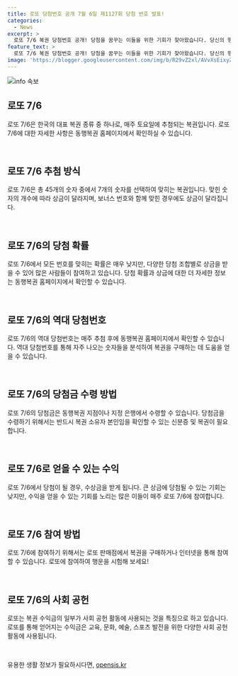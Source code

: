 ```yaml
---
title: 로또 당첨번호 공개 7월 6일 제1127회 당첨 번호 발표!
categories:
  - News
excerpt: >
  로또 7/6 복권 당첨번호 공개! 당첨을 꿈꾸는 이들을 위한 기회가 찾아왔습니다. 당신의 행운을 만나보세요! (동행복권 홈페이지에서 확인 가능)
feature_text: >
  로또 7/6 복권 당첨번호 공개! 당첨을 꿈꾸는 이들을 위한 기회가 찾아왔습니다. 당신의 행운을 만나보세요! (동행복권 홈페이지에서 확인 가능)
image: 'https://blogger.googleusercontent.com/img/b/R29vZ2xl/AVvXsEixyZcFfHzMRdzZMjFBmAUKJYCLCGyLL1o632UiGVXcaFdKo_bkvkuCioo0uUKlGfBVcT3P84aROyZIXSBEx3Aw5nCQ3pTgDom1WDC4m8eifvWiAmWEEVb4x6G_l8C0QH225ldMjyaFvpxGEBGNO37VmDTDMHGhJPq73UglMfDca1-0aw/s1600/blogspot.png'
---
```


<p><img src="https://blogger.googleusercontent.com/img/b/R29vZ2xl/AVvXsEixyZcFfHzMRdzZMjFBmAUKJYCLCGyLL1o632UiGVXcaFdKo_bkvkuCioo0uUKlGfBVcT3P84aROyZIXSBEx3Aw5nCQ3pTgDom1WDC4m8eifvWiAmWEEVb4x6G_l8C0QH225ldMjyaFvpxGEBGNO37VmDTDMHGhJPq73UglMfDca1-0aw/s1600/blogspot.png" alt="info 속보" /></p>

<h2 data-ke-size="size26">로또 7/6</h2>

<p data-ke-size="size16">로또 7/6은 한국의 대표 복권 종류 중 하나로, 매주 토요일에 추첨되는 복권입니다. 로또 7/6에 대한 자세한 사항은 동행복권 홈페이지에서 확인하실 수 있습니다.</p>

<p data-ke-size="size16">&nbsp;</p>

<h2 data-ke-size="size22">로또 7/6 추첨 방식</h2>

<p data-ke-size="size16">로또 7/6은 총 45개의 숫자 중에서 7개의 숫자를 선택하여 맞히는 복권입니다. 맞힌 숫자의 개수에 따라 상금이 달라지며, 보너스 번호와 함께 맞힌 경우에도 상금이 달라집니다.</p>

<p data-ke-size="size16">&nbsp;</p>

<h2 data-ke-size="size22">로또 7/6의 당첨 확률</h2>

<p data-ke-size="size16">로또 7/6에서 모든 번호를 맞히는 확률은 매우 낮지만, 다양한 당첨 조합별로 상금을 받을 수 있어 많은 사람들이 참여하고 있습니다. 당첨 확률과 상금에 대한 더 자세한 정보는 동행복권 홈페이지에서 확인할 수 있습니다.</p>

<p data-ke-size="size16">&nbsp;</p>

<h2 data-ke-size="size22">로또 7/6의 역대 당첨번호</h2>

<p data-ke-size="size16">로또 7/6의 역대 당첨번호는 매주 추첨 후에 동행복권 홈페이지에서 확인할 수 있습니다. 역대 당첨번호를 통해 자주 나오는 숫자들을 분석하여 복권을 구매하는 데 도움을 얻을 수 있습니다.</p>

<p data-ke-size="size16">&nbsp;</p>

<h2 data-ke-size="size22">로또 7/6의 당첨금 수령 방법</h2>

<p data-ke-size="size16">로또 7/6의 당첨금은 동행복권 지점이나 지정 은행에서 수령할 수 있습니다. 당첨금을 수령하기 위해서는 반드시 복권 소유자 본인임을 확인할 수 있는 신분증 및 복권이 필요합니다.</p>

<p data-ke-size="size16">&nbsp;</p>

<h2 data-ke-size="size22">로또 7/6로 얻을 수 있는 수익</h2>

<p data-ke-size="size16">로또 7/6에서 당첨이 될 경우, 수상금을 받게 됩니다. 큰 상금에 당첨될 수 있는 기회는 낮지만, 수익을 얻을 수 있는 기회를 노리는 많은 이들이 매주 로또 7/6에 참여합니다.</p>

<p data-ke-size="size16">&nbsp;</p>

<h2 data-ke-size="size22">로또 7/6 참여 방법</h2>

<p data-ke-size="size16">로또 7/6에 참여하기 위해서는 로또 판매점에서 복권을 구매하거나 인터넷을 통해 참여할 수 있습니다. 로또에 참여하여 행운을 시험해 보세요!</p>

<p data-ke-size="size16">&nbsp;</p>

<h2 data-ke-size="size22">로또 7/6의 사회 공헌</h2>

<p data-ke-size="size16">로또는 복권 수익금의 일부가 사회 공헌 활동에 사용되는 것을 특징으로 하고 있습니다. 로또를 통해 얻어지는 수익금은 교육, 문화, 예술, 스포츠 발전을 위한 다양한 사회 공헌 활동에 사용됩니다.</p>

<p data-ke-size="size16">&nbsp;</p>
유용한 생활 정보가 필요하시다면, <a href="https://opensis.kr" rel="dofollow">opensis.kr</a>


